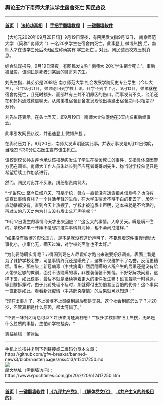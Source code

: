### 舆论压力下南师大承认学生宿舍死亡 网民热议
------------------------

#### [首页](https://github.com/gfw-breaker/banned-news3/blob/master/README.md) &nbsp;&nbsp;|&nbsp;&nbsp; [法轮功真相](https://github.com/begood0513/basic/blob/master/README.md)  &nbsp;&nbsp;|&nbsp;&nbsp; [手把手翻墙教程](https://github.com/gfw-breaker/guides/wiki)  &nbsp;&nbsp;|&nbsp;&nbsp; [一键翻墙软件](https://github.com/gfw-breaker/nogfw/blob/master/README.md)  



<div><p>
 【大纪元2020年09月20日讯】9月19日深夜，有网民发文指9月12日，
 <ok href="https://www.epochtimes.com/gb/tag/%E5%8D%97%E4%BA%AC%E5%B8%88%E8%8C%83%E5%A4%A7%E5%AD%A6.html">
  南京师范大学
 </ok>
 （简称“
 <ok href="https://www.epochtimes.com/gb/tag/%E5%8D%97%E5%B8%88%E5%A4%A7.html">
  南师大
 </ok>
 ”）一名20岁学生在宿舍内死亡。此事登上
 <ok href="https://www.epochtimes.com/gb/tag/%E5%BE%AE%E5%8D%9A%E7%83%AD%E6%90%9C.html">
  微博热搜
 </ok>
 后，南师大才在该学生死后8天回应称确实有
 <ok href="https://www.epochtimes.com/gb/tag/%E5%AD%A6%E7%94%9F%E6%AD%BB%E4%BA%A1.html">
  学生死亡
 </ok>
 。对此，网民谴责校方压制消息。
</p>
<p>
 综合陆媒报导，9月19日深夜，有网民发文称“
 <ok href="https://www.epochtimes.com/gb/tag/%E5%8D%97%E5%B8%88%E5%A4%A7.html">
  南师大
 </ok>
 20岁学生宿舍死亡”。事后被证实，该网民是死者刘某辰的哥哥刘先生。
</p>
<p>
 刘先生指，其弟弟是2018级
 <ok href="https://www.epochtimes.com/gb/tag/%E5%8D%97%E4%BA%AC%E5%B8%88%E8%8C%83%E5%A4%A7%E5%AD%A6.html">
  南京师范大学
 </ok>
 社会发展学院历史专业学生（今年大三），今年8月31日，弟弟刚回到学校上课。开学不到半个月、9月12日，弟弟就在宿舍内死亡，且死时额头、面部共有三处不明原因的伤口。而事发前不久，弟弟还在和妈妈通过微信聊天，从弟弟进宿舍到舍友发现他出事跑出宿舍之间只相差27分钟。
</p>
<p>
 刘先生还表示，在头七当天，即9月19日，南师大曾催促他在3天内结束后续事宜。
</p>
<p>
 此事引发网民热议，并迅速登上
 <ok href="https://www.epochtimes.com/gb/tag/%E5%BE%AE%E5%8D%9A%E7%83%AD%E6%90%9C.html">
  微博热搜
 </ok>
 。
</p>
<p>
 在舆论压力下，9月20日，南师大发声明证实此事，并表示事发是9月12日傍晚，当晚22时30分左右医生宣布该生死亡。
</p>
<p>
 该校副校长孙友莲也承认该校确实发生了学生在宿舍死亡的事件，又指具体原因警方仍在调查。南师大工作人员朱处长则回应死者哥哥刘先生，称当时学校催促只是希望后续工作加紧进行。
</p>
<p>
 然而，网民对此并不买账，纷纷指责南师大。
</p>
<p>
 “
 <ok href="https://www.epochtimes.com/gb/tag/%E5%AD%A6%E7%94%9F%E6%AD%BB%E4%BA%A1.html">
  学生死亡
 </ok>
 至今已经八天，可是学校、警方一直都没有透露相关信息吗？也没有调查出事情真相？一个鲜活年轻的生命，在大学生宿舍不明不白的死去了，居然一点动静都没有，直到今天上热搜了，学校才被迫发出声明，这本来就是不合理的，再过去的八天之内为什么没有发出公开声明呢？”
</p>
<p>
 “9月12日发生的事情今天才出来回应？”“这么大的事情。人命关天。瞒是瞒不住的。学校如果一开始不是想把这件事情抹消掉，也不会闹成这样。”
</p>
<p>
 “如果没有微博的舆论压力，是不是就没有这份声明了，不要想着这件事慢慢就大事化小，小事化无，瞒天过海，对学校的声誉也不太好。”​
</p>
<p>
 “为何要隐瞒实情呢？非得闹到现在人尽皆知才跑出来说要好好调查。表面上看是为了维护学校名誉，可是事情终究还是曝光了，这样不仅维护不了名誉，反而更糟糕。看来，那些染上新冠病毒（中共病毒）然后隐瞒的人所产生的后果还是没有给人带来足够的教训，面对不该隐瞒的事，非要装傻装不知情。不好好解决问题，这样下去，如此做事，最后不就是继续等着更大的事件发生嘛！谎言虽能一时得逞，等到被拆穿时，由于此前处理不及时，那就得付出加倍甚至百倍的代价！这个事实一直都是如此，看看新冠疫情（中共肺炎疫情）的后果就可以知道！”
</p>
<p>
 “现在出事儿了，不上微博不上网络到最后都是无果。这个社会到底怎么了？才20岁，不管真相是什么原因，都太可惜了。” ​​​
</p>
<p>
 “不要一味封闭消息可以？赶快查清楚真相吧！”“很多学校都害怕上热搜，无论是什么性质的事情，生怕和学校挂钩。​”
</p>
<p>
 责任编辑：萧律生
</p>
</div>
<hr/>
手机上长按并复制下列链接或二维码分享本文章：<br/>
https://github.com/gfw-breaker/banned-news3/blob/master/pages/nsc413/n12417250.md <br/>
<a href='https://github.com/gfw-breaker/banned-news3/blob/master/pages/nsc413/n12417250.md'><img src='https://github.com/gfw-breaker/banned-news3/blob/master/pages/nsc413/n12417250.md.png'/></a> <br/>
原文地址（需翻墙访问）：https://www.epochtimes.com/gb/20/9/20/n12417250.htm


------------------------
#### [首页](https://github.com/gfw-breaker/banned-news3/blob/master/README.md) &nbsp;|&nbsp; [一键翻墙软件](https://github.com/gfw-breaker/nogfw/blob/master/README.md) &nbsp;| [《九评共产党》](https://github.com/gfw-breaker/9ping.md/blob/master/README.md#九评之一评共产党是什么) | [《解体党文化》](https://github.com/gfw-breaker/jtdwh.md/blob/master/README.md) | [《共产主义的终极目的》](https://github.com/gfw-breaker/gczydzjmd.md/blob/master/README.md)


<img src='http://gfw-breaker.win/banned-news3/pages/nsc413/n12417250.md' width='0px' height='0px'/>